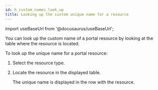 ```yaml
---
id: h_custom_names_look_up
title: Looking up the custom unique name for a resource
---
```

import useBaseUrl from '@docusaurus/useBaseUrl';



You can look up the custom name of a portal resource by looking at the table where the resource is located.

To look up the unique name for a portal resource:

1.  Select the resource type.

2.  Locate the resource in the displayed table.

    The unique name is displayed in the row with the resource.


